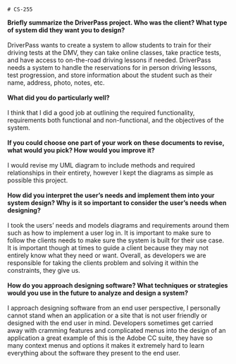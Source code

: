 	# CS-255
<b>Briefly summarize the DriverPass project. Who was the client? What type of system did they want you to design? <br></br></b>
  DriverPass wants to create a system to allow students to train for their driving tests at the DMV, they can take online classes, take practice tests, and have access to on-the-road driving lessons if needed. DriverPass needs a system to handle the reservations for in person driving lessons, test progression, and store information about the student such as their name, address, photo, notes, etc. <br></br>
<b>What did you do particularly well? <br></br></b>
  I think that I did a good job at outlining the required functionality, requirements both functional and non-functional, and the objectives of the system. <br></br>
<b>If you could choose one part of your work on these documents to revise, what would you pick? How would you improve it? <br></br></b>
  I would revise my UML diagram to include methods and required relationships in their entirety, however I kept the diagrams as simple as possible this project. <br></br>
<b>How did you interpret the user’s needs and implement them into your system design? Why is it so important to consider the user’s needs when designing? <br></br></b>
  I took the users’ needs and models diagrams and requirements around them such as how to implement a user log in. It is important to make sure to follow the clients needs to make sure the system is built for their use case. It is important though at times to guide a client because they may not entirely know what they need or want. Overall, as developers we are responsible for taking the clients problem and solving it within the constraints, they give us. <br></br>
<b>How do you approach designing software? What techniques or strategies would you use in the future to analyze and design a system? <br></br></b>
I approach designing software from an end user perspective, I personally cannot stand when an application or a site that is not user friendly or designed with the end user in mind. Developers sometimes get carried away with cramming features and complicated menus into the design of an application a great example of this is the Adobe CC suite, they have so many context menus and options it makes it extremely hard to learn everything about the software they present to the end user.
